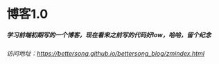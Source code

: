 # 博客1.0

##### 学习前端初期写的一个博客，现在看来之前写的代码好low，哈哈，留个纪念

###### 访问地址：https://bettersong.github.io/bettersong_blog/zmindex.html
